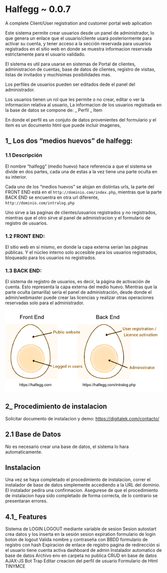 # Halfegg ~ 0.0.7
A complete Client/User registration and customer portal web aplication

Este sistema permite crear usuarios desde un panel de administrador, lo que genera un enlace que el usuario/cliente usará posteriormente para activar su cuenta, y tener acceso a la sección reservada para usuarios registrados en el sitio web en donde se muestra informacion reservada estrictamente para el usuario validado.

El sistema es util para usarse en sistemas de Portal de clientes, administracion de cuentas, base de datos de clientes, registro de visitas, listas de invitados y muchisimas posibilidades mas.

Los perfiles de usuarios pueden ser editados dede el panel del administrador.

Los usuarios tienen un rol que les permite o no crear, editar o ver la informacion relativa al usuario,
La informacion de los usuarios registrada en la base de datos se compone de:
    _ Perfil
    _ Item

En donde el perfil es un conjuto de datos provenientes del formulario y el item es un documento html que puede incluir imagenes,


## 1_ Los dos “medios huevos” de halfegg:

### 1.1 Descripción

El nombre “halfegg” (medio huevo) hace referencia a que el sistema se divide en dos partes, cada una de estas a la vez tiene una parte oculta en su interior.

Cada uno de los “medios huevos” se alojan en distintas urls, la parte del FRONT END está en el `http://dominio.com/index.php`, mientras que la parte BACK END se encuentra en otra url diferente, `http://dominio.com/intralog.php`

Uno sirve a las paginas de clientes/usuarios registrados y no registrados,  mientras que el otro sirve al panel de administracion y el formulario de registro de usuarios.

### 1.2 FRONT END: 

El sitio web en sí mismo, en donde la capa externa serían las páginas públicas. Y el núcleo interno solo accesible para los usuarios registrados, bloqueado para los usuarios no registrados.

### 1.3 BACK END:  

El sistema de registro de usuarios, es decir, la página de activación de cuenta. Esto representa la capa externa del medio huevo. Mientras que la parte oculta (amarilla) sería el panel de administración, desde donde el admin/webmaster puede crear las licencias y realizar otras operaciones reservadas solo para el administrador.

![This is an image](halfegg-doc.png)

## 2_ Procedimiento de instalacion
Solicitar documento de instalacion y demo: https://digitalek.com/contacto/

## 2.1 Base de Datos

No es necesario crear una base de datos, el sistema lo hara automaticamente.

## Instalacion

Una vez se haya completado el procedimiento de instalacion, correr el instalador de base de datos simplemente accediendo a la URL del dominio. 
El instalador pedira una confirmacion. Asegurese de que el procedimiento de instalacion haya sido completado de forma correcta, de lo contrario se presentaran errores.

## 4.1_ Features

Sistema de LOGIN LOGOUT mediante variable de sesion
Sesion autostart crea datos y los inserta en la sesión 
sesion expiration
formulario de login
boton de logout
Valida nombre y contraseña con BBDD
formulario de registro con hash
Expiracion de enlace de registro
pagina de redirección si el usuario tiene cuenta activa
dashboard de admin
Instalador automatico de base de datos
Archivo env en carpeta no publica
CRUD en base de datos AJAX-JS
Bot Trap
Editar creacion del perfil de usuario
Formulario de Html TINYMCE



 






